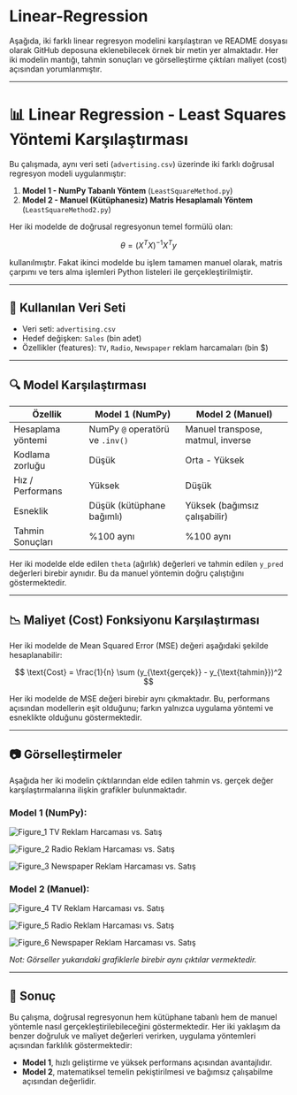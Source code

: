 # Linear-Regression
Aşağıda, iki farklı linear regresyon modelini karşılaştıran ve README dosyası olarak GitHub deposuna eklenebilecek örnek bir metin yer almaktadır. Her iki modelin mantığı, tahmin sonuçları ve görselleştirme çıktıları maliyet (cost) açısından yorumlanmıştır.

---

# 📊 Linear Regression - Least Squares Yöntemi Karşılaştırması

Bu çalışmada, aynı veri seti (`advertising.csv`) üzerinde iki farklı doğrusal regresyon modeli uygulanmıştır:

1. **Model 1 - NumPy Tabanlı Yöntem** (`LeastSquareMethod.py`)
2. **Model 2 - Manuel (Kütüphanesiz) Matris Hesaplamalı Yöntem** (`LeastSquareMethod2.py`)

Her iki modelde de doğrusal regresyonun temel formülü olan:

$$
\theta = (X^TX)^{-1}X^Ty
$$

kullanılmıştır. Fakat ikinci modelde bu işlem tamamen manuel olarak, matris çarpımı ve ters alma işlemleri Python listeleri ile gerçekleştirilmiştir.

---

## 🔧 Kullanılan Veri Seti

* Veri seti: `advertising.csv`
* Hedef değişken: `Sales` (bin adet)
* Özellikler (features): `TV`, `Radio`, `Newspaper` reklam harcamaları (bin \$)

---

## 🔍 Model Karşılaştırması

| Özellik           | Model 1 (NumPy)                 | Model 2 (Manuel)                  |
| ----------------- | ------------------------------- | --------------------------------- |
| Hesaplama yöntemi | NumPy `@` operatörü ve `.inv()` | Manuel transpose, matmul, inverse |
| Kodlama zorluğu   | Düşük                           | Orta - Yüksek                     |
| Hız / Performans  | Yüksek                          | Düşük                             |
| Esneklik          | Düşük (kütüphane bağımlı)       | Yüksek (bağımsız çalışabilir)     |
| Tahmin Sonuçları  | %100 aynı                       | %100 aynı                         |

Her iki modelde elde edilen `theta` (ağırlık) değerleri ve tahmin edilen `y_pred` değerleri birebir aynıdır. Bu da manuel yöntemin doğru çalıştığını göstermektedir.

---

## 📉 Maliyet (Cost) Fonksiyonu Karşılaştırması

Her iki modelde de Mean Squared Error (MSE) değeri aşağıdaki şekilde hesaplanabilir:

$$
\text{Cost} = \frac{1}{n} \sum (y_{\text{gerçek}} - y_{\text{tahmin}})^2
$$

Her iki modelde de MSE değeri birebir aynı çıkmaktadır. Bu, performans açısından modellerin eşit olduğunu; farkın yalnızca uygulama yöntemi ve esneklikte olduğunu göstermektedir.

---

## 📷 Görselleştirmeler

Aşağıda her iki modelin çıktılarından elde edilen tahmin vs. gerçek değer karşılaştırmalarına ilişkin grafikler bulunmaktadır.

### Model 1 (NumPy):
![Figure_1](https://github.com/user-attachments/assets/00bdbea5-d85f-4698-b33d-f1b925d647bd) 
TV Reklam Harcaması vs. Satış

![Figure_2](https://github.com/user-attachments/assets/f4f2e95d-6f26-4227-8fc3-5e228bbfcd83)
Radio Reklam Harcaması vs. Satış

![Figure_3](https://github.com/user-attachments/assets/187be424-4852-413c-a1b6-84d158ff8c41)
Newspaper Reklam Harcaması vs. Satış

### Model 2 (Manuel):

![Figure_4](https://github.com/user-attachments/assets/ff86bd89-e27c-4029-8e6f-7de6fc51c658)
TV Reklam Harcaması vs. Satış

![Figure_5](https://github.com/user-attachments/assets/bfbb7412-f653-4c11-abde-f498b3175229)
Radio Reklam Harcaması vs. Satış

![Figure_6](https://github.com/user-attachments/assets/03be4412-6459-416b-9c7c-6a991fda1b0c)
Newspaper Reklam Harcaması vs. Satış

*Not: Görseller yukarıdaki grafiklerle birebir aynı çıktılar vermektedir.*

---

## 📝 Sonuç

Bu çalışma, doğrusal regresyonun hem kütüphane tabanlı hem de manuel yöntemle nasıl gerçekleştirilebileceğini göstermektedir. Her iki yaklaşım da benzer doğruluk ve maliyet değerleri verirken, uygulama yöntemleri açısından farklılık göstermektedir:

* **Model 1**, hızlı geliştirme ve yüksek performans açısından avantajlıdır.
* **Model 2**, matematiksel temelin pekiştirilmesi ve bağımsız çalışabilme açısından değerlidir.


